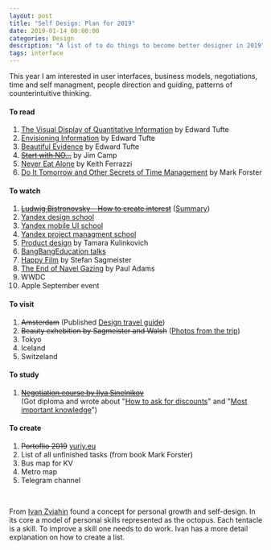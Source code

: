 ```yaml
---
layout: post
title: "Self Design: Plan for 2019"
date: 2019-01-14 00:00:00
categories: Design
description: "A list of to do things to become better designer in 2019"
tags: interface
---
```


This year I am interested in user interfaces, business models, negotiations, time and self managment, people direction and guiding, patterns of counterintuitive thinking. 

#### To read

1. [The Visual Display of Quantitative Information](https://www.edwardtufte.com/tufte/books_vdqi) by Edward Tufte
2. [Envisioning Information](https://www.edwardtufte.com/tufte/books_ei) by Edward Tufte
3. [Beautiful Evidence](https://www.edwardtufte.com/tufte/books_be) by Edward Tufte
4. [~~Start with NO...~~](https://www.amazon.com/gp/product/0609608002/ref=dbs_a_def_rwt_bibl_vppi_i0) by Jim Camp
5. [Never Eat Alone](https://www.amazon.com/Never-Eat-Alone-Expanded-Updated/dp/0385346654) by Keith Ferrazzi
6. [Do It Tomorrow and Other Secrets of Time Management](https://www.amazon.com/Tomorrow-Other-Secrets-Time-Management/dp/0340909129/?ref=ldwg03-20) by Mark Forster

#### To watch

1. [~~Ludwig Bistronovsky – How to create interest~~](https://www.youtube.com/watch?v=CsFJzkNG5EY) ([Summary](/blog/how-to-create-interest))
2. [Yandex design school](https://www.youtube.com/watch?v=cLSljmk05Ss&list=PLLkvpHo_HuBMU_fM4v-VS5VbUi9QuKyDR&index=13&t=0s)
3. [Yandex mobile UI school](https://www.youtube.com/channel/UCswtUaxvXXZe3KkwMtgrj9g)
4. [Yandex project managment school](https://www.youtube.com/channel/UCQmAuu6V3kSzdIfrszr5iKg)
5. [Product design](https://vimeo.com/267044807) by Tamara Kulinkovich
6. [BangBangEducation talks](https://point.bangbangeducation.ru/talks)
7. [Happy Film](https://vimeo.com/ondemand/thehappyfilm) by Stefan Sagmeister
8. [The End of Navel Gazing](https://vimeo.com/275265188) by Paul Adams
9. WWDC
10. Apple September event

#### To visit

1. ~~Amsterdam~~ (Published [Design travel guide](/blog/design-travel-guide-amsterdam))
2. ~~Beauty exhebition by Sagmeister and Walsh~~ ([Photos from the trip](https://www.icloud.com/sharedalbum/#B0FGeA5r4GGXLmr))
3. Tokyo
4. Iceland
5. Switzeland

#### To study

1. [~~Negotiation course by Ilya Sinelnikov~~](https://bureau.ru/educenter/clients-distance/) <br> (Got diploma and wrote about "[How to ask for discounts](http://yuriy.eu/blog/how-to-ask-for-discount)" and "[Most important knowledge](http://yuriy.eu/blog/benefit-and-care)")

#### To create

1. ~~Portoflio 2019~~ [yuriy.eu](http://yuriy.eu)
2. List of all unfinished tasks (from book Mark Forster)
3. Bus map for KV
4. Metro map
5. Telegram channel


<br>

From [Ivan Zviahin](https://ivanzviahin.by/blog/all/octopus/)  found a concept for personal growth and self-design. In its core a model of personal skills represented as the octopus. Each tentacle is a skill. To improve a skill one needs to do work. Ivan has a more detail explanation on how to create a list.